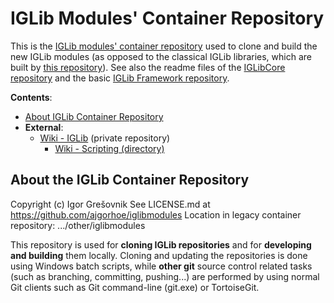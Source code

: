
# IGLib Modules' Container Repository

This is the [IGLib modules' container repository](https://github.com/ajgorhoe/iglibmodules) used to clone and build the new IGLib modules (as opposed to the classical IGLib libraries, which are built by [this repository](https://github.com/ajgorhoe/iglibcontainer)). See also the readme files of the [IGLibCore repository](https://github.com/ajgorhoe/IGLib.modules.IGLibCore) and the basic [IGLib Framework repository](https://github.com/ajgorhoe/IGLib.workspace.base.iglib).

**Contents**:

* [About IGLib Container Repository](#about-the-iglib-container-repository)
* **External**:
  * [Wiki - IGLib](https://github.com/ajgorhoe/wiki.IGLib/tree/main/IGLib) (private repository)
    * [Wiki - Scripting (directory)](https://github.com/ajgorhoe/wiki.IGLib/tree/main/IGLib/scripting)

## About the IGLib Container Repository

Copyright (c) Igor Grešovnik
See LICENSE.md at https://github.com/ajgorhoe/iglibmodules
Location in legacy container repository: .../other/iglibmodules

This repository is used for **cloning IGLib repositories** and for **developing and building** them locally. Cloning and updating the repositories is done using Windows batch scripts, while **other git** source control related tasks (such as branching, committing, pushing...) are performed by using normal Git clients such as Git command-line (git.exe) or TortoiseGit.

